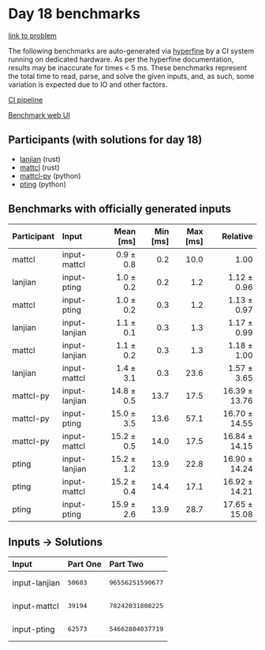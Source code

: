 # Day 18 benchmarks

[link to problem](https://adventofcode.com/2023/day/18)

The following benchmarks are auto-generated via
[hyperfine](https://github.com/sharkdp/hyperfine) by a CI system running on
dedicated hardware. As per the hyperfine documentation, results may be
inaccurate for times < 5 ms. These benchmarks represent the total time to read,
parse, and solve the given inputs, and, as such, some variation is expected due
to IO and other factors.

[CI pipeline](http://ci.papercode.net:8080/teams/main/pipelines/aoc2023)

[Benchmark web UI](https://aoc.ancalagon.black)


## Participants (with solutions for day 18)

- [lanjian](https://github.com/lanjian/aoc-2023) (rust)
- [mattcl](https://github.com/mattcl/aoc2023) (rust)
- [mattcl-py](https://github.com/mattcl/aoc2023-py) (python)
- [pting](https://github.com/pting/aoc2023) (python)


## Benchmarks with officially generated inputs

| Participant | Input | Mean [ms] | Min [ms] | Max [ms] | Relative |
|:---|:---|---:|---:|---:|---:|
| mattcl | input-mattcl | 0.9 ± 0.8 | 0.2 | 10.0 | 1.00 |
| lanjian | input-pting | 1.0 ± 0.2 | 0.2 | 1.2 | 1.12 ± 0.96 |
| mattcl | input-pting | 1.0 ± 0.2 | 0.3 | 1.2 | 1.13 ± 0.97 |
| lanjian | input-lanjian | 1.1 ± 0.1 | 0.3 | 1.3 | 1.17 ± 0.99 |
| mattcl | input-lanjian | 1.1 ± 0.2 | 0.3 | 1.3 | 1.18 ± 1.00 |
| lanjian | input-mattcl | 1.4 ± 3.1 | 0.3 | 23.6 | 1.57 ± 3.65 |
| mattcl-py | input-lanjian | 14.8 ± 0.5 | 13.7 | 17.5 | 16.39 ± 13.76 |
| mattcl-py | input-pting | 15.0 ± 3.5 | 13.6 | 57.1 | 16.70 ± 14.55 |
| mattcl-py | input-mattcl | 15.2 ± 0.5 | 14.0 | 17.5 | 16.84 ± 14.15 |
| pting | input-lanjian | 15.2 ± 1.2 | 13.9 | 22.8 | 16.90 ± 14.24 |
| pting | input-mattcl | 15.2 ± 0.4 | 14.4 | 17.1 | 16.92 ± 14.21 |
| pting | input-pting | 15.9 ± 2.6 | 13.9 | 28.7 | 17.65 ± 15.08 |


## Inputs -> Solutions

| Input | Part One | Part Two |
|:---|:---|:---|
|input-lanjian|<pre>50603</pre>|<pre>96556251590677</pre>|
|input-mattcl|<pre>39194</pre>|<pre>78242031808225</pre>|
|input-pting|<pre>62573</pre>|<pre>54662804037719</pre>|